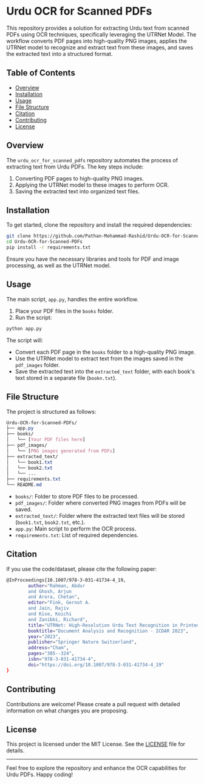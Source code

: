 # Urdu OCR for Scanned PDFs

This repository provides a solution for extracting Urdu text from scanned PDFs using OCR techniques, specifically leveraging the UTRNet Model. The workflow converts PDF pages into high-quality PNG images, applies the UTRNet model to recognize and extract text from these images, and saves the extracted text into a structured format.

## Table of Contents
- [Overview](#overview)
- [Installation](#installation)
- [Usage](#usage)
- [File Structure](#file-structure)
- [Citation](#citation)
- [Contributing](#contributing)
- [License](#license)

## Overview
The `urdu_ocr_for_scanned_pdfs` repository automates the process of extracting text from Urdu PDFs. The key steps include:
1. Converting PDF pages to high-quality PNG images.
2. Applying the UTRNet model to these images to perform OCR.
3. Saving the extracted text into organized text files.

## Installation
To get started, clone the repository and install the required dependencies:

```bash
git clone https://github.com/Pathan-Mohammad-Rashid/Urdu-OCR-for-Scanned-PDFs.git
cd Urdu-OCR-for-Scanned-PDFs
pip install -r requirements.txt
```

Ensure you have the necessary libraries and tools for PDF and image processing, as well as the UTRNet model.

## Usage
The main script, `app.py`, handles the entire workflow. 

1. Place your PDF files in the `books` folder.
2. Run the script:

```bash
python app.py
```

The script will:
- Convert each PDF page in the `books` folder to a high-quality PNG image.
- Use the UTRNet model to extract text from the images saved in the `pdf_images` folder.
- Save the extracted text into the `extracted_text` folder, with each book's text stored in a separate file (`bookn.txt`).

## File Structure
The project is structured as follows:

```css
Urdu-OCR-for-Scanned-PDFs/
├── app.py
├── books/
│   └── [Your PDF files here]
├── pdf_images/
│   └── [PNG images generated from PDFs]
├── extracted_text/
│   └── book1.txt
│   └── book2.txt
│   └── ...
├── requirements.txt
└── README.md

```

- `books/`: Folder to store PDF files to be processed.
- `pdf_images/`: Folder where converted PNG images from PDFs will be saved.
- `extracted_text/`: Folder where the extracted text files will be stored (`book1.txt`, `book2.txt`, etc.).
- `app.py`: Main script to perform the OCR process.
- `requirements.txt`: List of required dependencies.

## Citation
If you use the code/dataset, please cite the following paper:
```bash
@InProceedings{10.1007/978-3-031-41734-4_19,
		author="Rahman, Abdur
		and Ghosh, Arjun
		and Arora, Chetan",
		editor="Fink, Gernot A.
		and Jain, Rajiv
		and Kise, Koichi
		and Zanibbi, Richard",
		title="UTRNet: High-Resolution Urdu Text Recognition in Printed Documents",
		booktitle="Document Analysis and Recognition - ICDAR 2023",
		year="2023",
		publisher="Springer Nature Switzerland",
		address="Cham",
		pages="305--324",
		isbn="978-3-031-41734-4",
		doi="https://doi.org/10.1007/978-3-031-41734-4_19"
}
```

## Contributing

Contributions are welcome! Please create a pull request with detailed information on what changes you are proposing.

## License

This project is licensed under the MIT License. See the [LICENSE](LICENSE) file for details.

---

Feel free to explore the repository and enhance the OCR capabilities for Urdu PDFs. Happy coding!
